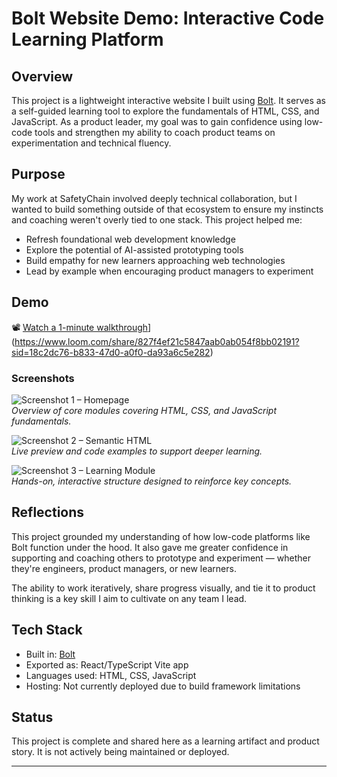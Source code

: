 # Bolt Website Demo: Interactive Code Learning Platform

## Overview

This project is a lightweight interactive website I built using [Bolt](https://www.bolt.fun). It serves as a self-guided learning tool to explore the fundamentals of HTML, CSS, and JavaScript. As a product leader, my goal was to gain confidence using low-code tools and strengthen my ability to coach product teams on experimentation and technical fluency.

## Purpose

My work at SafetyChain involved deeply technical collaboration, but I wanted to build something outside of that ecosystem to ensure my instincts and coaching weren't overly tied to one stack. This project helped me:
- Refresh foundational web development knowledge
- Explore the potential of AI-assisted prototyping tools
- Build empathy for new learners approaching web technologies
- Lead by example when encouraging product managers to experiment

## Demo

📽️ [Watch a 1-minute walkthrough]([https://your-video-link.com)](https://www.loom.com/share/827f4ef21c5847aab0ab054f8bb02191?sid=18c2dc76-b833-47d0-a0f0-da93a6c5e282)  


### Screenshots

![Screenshot 1 – Homepage](./screenshot1.png)  
_Overview of core modules covering HTML, CSS, and JavaScript fundamentals._

![Screenshot 2 – Semantic HTML](./screenshot2.png)  
_Live preview and code examples to support deeper learning._

![Screenshot 3 – Learning Module](./screenshot3.png)  
_Hands-on, interactive structure designed to reinforce key concepts._

## Reflections

This project grounded my understanding of how low-code platforms like Bolt function under the hood. It also gave me greater confidence in supporting and coaching others to prototype and experiment — whether they're engineers, product managers, or new learners.

The ability to work iteratively, share progress visually, and tie it to product thinking is a key skill I aim to cultivate on any team I lead.

## Tech Stack

- Built in: [Bolt](https://www.bolt.fun)
- Exported as: React/TypeScript Vite app
- Languages used: HTML, CSS, JavaScript
- Hosting: Not currently deployed due to build framework limitations

## Status

This project is complete and shared here as a learning artifact and product story. It is not actively being maintained or deployed.

---
